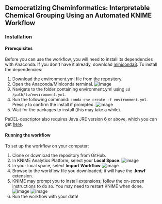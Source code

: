 ## Democratizing Cheminformatics: Interpretable Chemical Grouping Using an Automated KNIME Workflow

### Installation
#### Prerequisites
Before you can use the workflow, you will need to install its dependencies with Anaconda.
If you don't have it already, download [miniconda3](https://docs.anaconda.com/free/miniconda/).
To install the dependencies:
1. Download the environment.yml file from the repository.
2. Open the Anaconda/Miniconda terminal.
   ![image](https://github.com/joseteofilo/Chemical-grouping-workflow/assets/21991409/e362c152-d549-4cfb-8065-999252ab6254)
3. Navigate to the folder containing environment.yml using `cd /path/to/environment.yml`.
4. Run the following command: `conda env create -f environment.yml`. Press `y` to confirm the install if prompted.
   ![image](https://github.com/joseteofilo/Chemical-grouping-workflow/assets/21991409/5e5506d7-c535-4321-a3db-832175e7f24c)
6. Wait for the packages to install (this may take a while).
   
PaDEL-descriptor also requires Java JRE version 6 or above, which you can get [here](https://www.oracle.com/java/technologies/downloads/#java8).
#### Running the workflow
To set up the workflow on your computer:
1. Clone or download the repository from GitHub.
2. In KNIME Analytics Platform, select your **Local Space**.
   ![image](https://github.com/joseteofilo/Chemical-grouping-workflow/assets/21991409/1765d986-d691-4750-810c-1520b216113b)
3. In your local space, select **Import Workflow**
   ![image](https://github.com/joseteofilo/Chemical-grouping-workflow/assets/21991409/0f4e2625-6deb-44d0-b43a-7c3dea39b7ca)
4. Browse to the workflow file you downloaded; it will have the **.knwf** extension.
5. KNIME may prompt you to install extensions; follow the on-screen instructions to do so. You may need to restart KNIME when done.
   ![image](https://github.com/joseteofilo/Chemical-grouping-workflow/assets/21991409/5ac9ac10-38ac-4528-8b51-258ee2b2cfc9)
   ![image](https://github.com/joseteofilo/Chemical-grouping-workflow/assets/21991409/42661b35-8a4a-4b7b-bfde-524e0f6fc430)
6. Run the workflow with your data!

